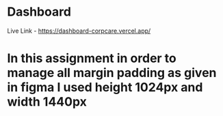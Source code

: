 # Dashboard

Live Link - https://dashboard-corpcare.vercel.app/

# **In this assignment in order to manage all margin padding as given in figma I used height 1024px and width 1440px**







